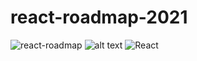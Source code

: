 # react-roadmap-2021
![react-roadmap](https://user-images.githubusercontent.com/33549505/125154714-5a399800-e196-11eb-8a4f-1392015f78d0.png)
![alt text](https://user-images.githubusercontent.com/33549505/125154714-5a399800-e196-11eb-8a4f-1392015f78d0.png)
![React](https://user-images.githubusercontent.com/33549505/125154889-55291880-e197-11eb-9ae4-1b1335d939c8.jpg)
